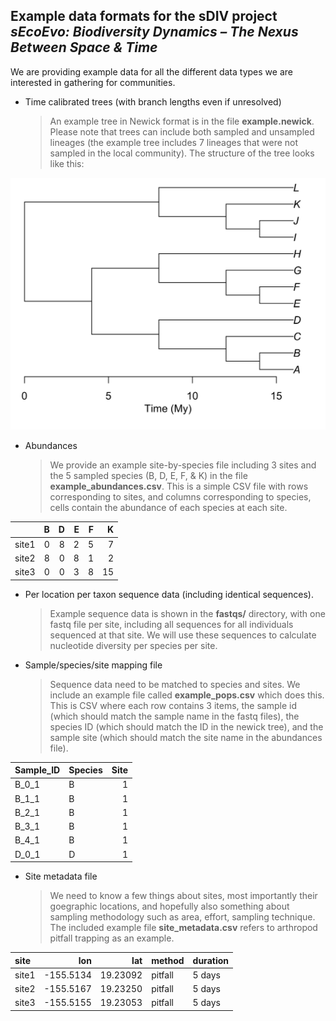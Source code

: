 Example data formats for the sDIV project *sEcoEvo: Biodiversity Dynamics – The Nexus Between Space & Time*
-----------------------------------------------------------------------------------------------------------

We are providing example data for all the different data types we are interested in gathering for communities.

-   Time calibrated trees (with branch lengths even if unresolved)

    > An example tree in Newick format is in the file **example.newick**. Please note that trees can include both sampled and unsampled lineages (the example tree includes 7 lineages that were not sampled in the local community). The structure of the tree looks like this:

![](https://github.com/continuousity/example_data/raw/master/example_tree.jpeg)

-   Abundances

    > We provide an example site-by-species file including 3 sites and the 5 sampled species (B, D, E, F, & K) in the file **example\_abundances.csv**. This is a simple CSV file with rows corresponding to sites, and columns corresponding to species, cells contain the abundance of each species at each site.

|       |    B|    D|    E|    F|    K|
|-------|----:|----:|----:|----:|----:|
| site1 |    0|    8|    2|    5|    7|
| site2 |    8|    0|    8|    1|    2|
| site3 |    0|    0|    3|    8|   15|

-   Per location per taxon sequence data (including identical sequences).

    > Example sequence data is shown in the **fastqs/** directory, with one fastq file per site, including all sequences for all individuals sequenced at that site. We will use these sequences to calculate nucleotide diversity per species per site.

-   Sample/species/site mapping file

    > Sequence data need to be matched to species and sites. We include an example file called **example\_pops.csv** which does this. This is CSV where each row contains 3 items, the sample id (which should match the sample name in the fastq files), the species ID (which should match the ID in the newick tree), and the sample site (which should match the site name in the abundances file).

| Sample\_ID | Species |  Site|
|:-----------|:--------|-----:|
| B\_0\_1    | B       |     1|
| B\_1\_1    | B       |     1|
| B\_2\_1    | B       |     1|
| B\_3\_1    | B       |     1|
| B\_4\_1    | B       |     1|
| D\_0\_1    | D       |     1|

-   Site metadata file

    > We need to know a few things about sites, most importantly their goegraphic locations, and hopefully also something about sampling methodology such as area, effort, sampling technique. The included example file **site\_metadata.csv** refers to arthropod pitfall trapping as an example.

| site  |        lon|       lat| method  | duration |
|:------|----------:|---------:|:--------|:---------|
| site1 |  -155.5134|  19.23092| pitfall | 5 days   |
| site2 |  -155.5167|  19.23250| pitfall | 5 days   |
| site3 |  -155.5155|  19.23053| pitfall | 5 days   |
